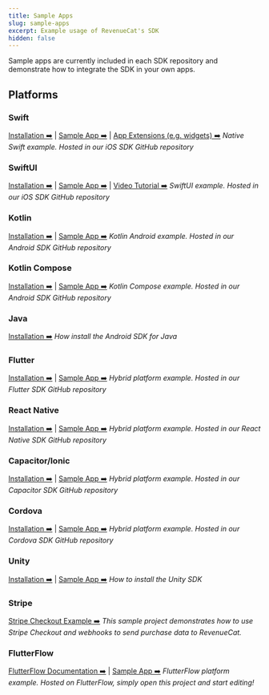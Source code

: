 ```yaml
---
title: Sample Apps
slug: sample-apps
excerpt: Example usage of RevenueCat's SDK
hidden: false
---
```


Sample apps are currently included in each SDK repository and demonstrate how to integrate the SDK in your own apps.

## Platforms

### Swift

[Installation ➡️](/getting-started/installation/ios) | [Sample App ➡️](https://github.com/RevenueCat/purchases-ios/tree/main/Examples/MagicWeather) | [App Extensions (e.g. widgets) ➡️](/getting-started/configuring-sdk/ios-app-extensions) _Native Swift example. Hosted in our iOS SDK GitHub repository_

### SwiftUI

[Installation ➡️](/getting-started/installation/ios) | [Sample App ➡️](https://github.com/RevenueCat/purchases-ios/tree/main/Examples/MagicWeatherSwiftUI) | [Video Tutorial ➡️](https://www.youtube.com/watch?v=WLVUGYFkL3Q)
_SwiftUI example. Hosted in our iOS SDK GitHub repository_

### Kotlin

[Installation ➡️](/getting-started/installation/android) | [Sample App ➡️](https://github.com/RevenueCat/purchases-android/tree/main/examples/MagicWeather)
_Kotlin Android example. Hosted in our Android SDK GitHub repository_

### Kotlin Compose

[Installation ➡️](/getting-started/installation/android) | [Sample App ➡️](https://github.com/RevenueCat/purchases-android/tree/main/examples/MagicWeatherCompose)
_Kotlin Compose example. Hosted in our Android SDK GitHub repository_

### Java

[Installation ➡️](/getting-started/installation/android)
_How install the Android SDK for Java_

### Flutter

[Installation ➡️](/getting-started/installation/flutter) | [Sample App ➡️](https://github.com/RevenueCat/purchases-flutter/tree/main/revenuecat_examples/MagicWeather)
_Hybrid platform example. Hosted in our Flutter SDK GitHub repository_

### React Native

[Installation ➡️](/getting-started/installation/reactnative) | [Sample App ➡️](https://github.com/RevenueCat/react-native-purchases/tree/main/examples/MagicWeather)
_Hybrid platform example. Hosted in our React Native SDK GitHub repository_

### Capacitor/Ionic

[Installation ➡️](/getting-started/installation/capacitor) | [Sample App ➡️](https://github.com/RevenueCat/purchases-capacitor/tree/main/example/purchase-tester)
_Hybrid platform example. Hosted in our Capacitor SDK GitHub repository_

### Cordova

[Installation ➡️](/getting-started/installation/cordova) | [Sample App ➡️](https://github.com/RevenueCat/cordova-plugin-purchases/tree/main/examples/cordova-sample/MyApp)
_Hybrid platform example. Hosted in our Cordova SDK GitHub repository_

### Unity

[Installation ➡️](/getting-started/installation/unity) | [Sample App ➡️](https://github.com/RevenueCat/purchases-unity/tree/main/Subtester)
_How to install the Unity SDK_

### Stripe

[Stripe Checkout Example ➡️](https://github.com/RevenueCat-Samples/stripe-no-website-example)
_This sample project demonstrates how to use Stripe Checkout and webhooks to send purchase data to RevenueCat._

### FlutterFlow

[FlutterFlow Documentation ➡️](/getting-started/installation/app-builders#flutterflow) | [Sample App ➡️](https://app.flutterflow.io/project/magic-weather-kpn0mj)
_FlutterFlow platform example. Hosted on FlutterFlow, simply open this project and start editing!_
